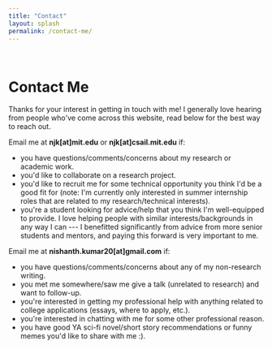 ```yaml
---
title: "Contact"
layout: splash
permalink: /contact-me/
---
```

<br>

# Contact Me

Thanks for your interest in getting in touch with me! I generally love hearing from people who've come across this website, read below for the best way to reach out.

Email me at **njk[at]mit.edu** or **njk[at]csail.mit.edu** if:
- you have questions/comments/concerns about my research or academic work.
- you'd like to collaborate on a research project.
- you'd like to recruit me for some technical opportunity you think I'd be a good fit for (note: I'm currently only interested in summer internship roles that are related to my research/technical interests).
- you're a student looking for advice/help that you think I'm well-equipped to provide. I love helping people with similar interests/backgrounds in any way I can --- I benefitted significantly from advice from more senior students and mentors, and paying this forward is very important to me.

Email me at **nishanth.kumar20[at]gmail.com** if:
- you have questions/comments/concerns about any of my non-research writing.
- you met me somewhere/saw me give a talk (unrelated to research) and want to follow-up.
- you're interested in getting my professional help with anything related to college applications (essays, where to apply, etc.).
- you're interested in chatting with me for some other professional reason.
- you have good YA sci-fi novel/short story recommendations or funny memes you'd like to share with me :).